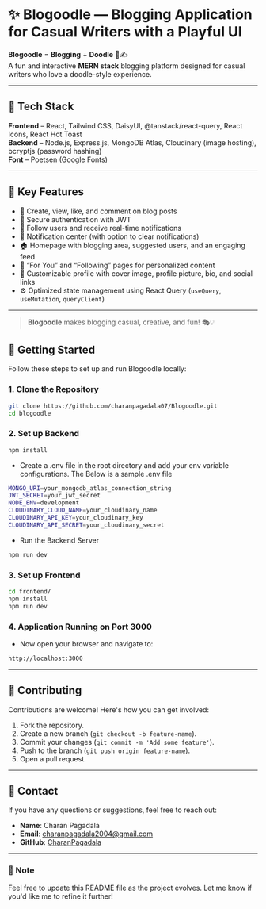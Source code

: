 # ✨ Blogoodle — Blogging Application for Casual Writers with a Playful UI

**Blogoodle** = **Blogging** + **Doodle** 🎨✍️  
A fun and interactive **MERN stack** blogging platform designed for casual writers who love a doodle-style experience.

---

## 🔧 Tech Stack

**Frontend** – React, Tailwind CSS, DaisyUI, @tanstack/react-query, React Icons, React Hot Toast  
**Backend** – Node.js, Express.js, MongoDB Atlas, Cloudinary (image hosting), bcryptjs (password hashing)  
**Font** – Poetsen (Google Fonts)

---

## 📌 Key Features

- 📝 Create, view, like, and comment on blog posts  
- 🔐 Secure authentication with JWT  
- 👥 Follow users and receive real-time notifications  
- 🔔 Notification center (with option to clear notifications)  
- 🏠 Homepage with blogging area, suggested users, and an engaging feed  
- 📄 “For You” and “Following” pages for personalized content  
- 👤 Customizable profile with cover image, profile picture, bio, and social links  
- ⚙️ Optimized state management using React Query (`useQuery`, `useMutation`, `queryClient`)

---

> **Blogoodle** makes blogging casual, creative, and fun! 🎭💡

## 🚀 Getting Started

Follow these steps to set up and run Blogoodle locally:

### 1. Clone the Repository

```bash
git clone https://github.com/charanpagadala07/Blogoodle.git
cd blogoodle
```

### 2. Set up Backend

```bash
npm install
```
  - Create a .env file in the root directory and add your env variable configurations. The Below is a sample .env file
```bash
MONGO_URI=your_mongodb_atlas_connection_string
JWT_SECRET=your_jwt_secret
NODE_ENV=development
CLOUDINARY_CLOUD_NAME=your_cloudinary_name
CLOUDINARY_API_KEY=your_cloudinary_key
CLOUDINARY_API_SECRET=your_cloudinary_secret
```

  - Run the Backend Server
```bash
npm run dev
```

### 3. Set up Frontend

```bash
cd frontend/
npm install
npm run dev
```

### 4. Application Running on Port 3000
 - Now open your browser and navigate to:
```bash
http://localhost:3000
``` 

---

## 🤝 Contributing  

Contributions are welcome! Here's how you can get involved:  

1. Fork the repository.  
2. Create a new branch (`git checkout -b feature-name`).  
3. Commit your changes (`git commit -m 'Add some feature'`).  
4. Push to the branch (`git push origin feature-name`).  
5. Open a pull request.  

---

## 📧 Contact  

If you have any questions or suggestions, feel free to reach out:  
- **Name**: Charan Pagadala
- **Email**: [charanpagadala2004@gmail.com](mailto:charanpagadala2004@gmail.com)  
- **GitHub**: [CharanPagadala](https://github.com/charanpagadala07)  

---

### 📌 Note  

Feel free to update this README file as the project evolves. Let me know if you'd like me to refine it further!  
